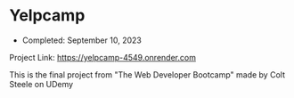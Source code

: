 # Yelpcamp
* Completed: September 10, 2023

Project Link: https://yelpcamp-4549.onrender.com

This is the final project from "The Web Developer Bootcamp" made by Colt Steele on UDemy
